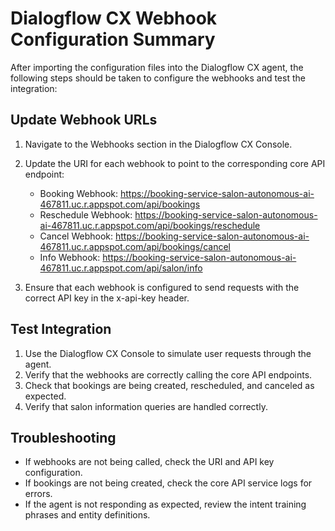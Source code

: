 
# Dialogflow CX Webhook Configuration Summary

After importing the configuration files into the Dialogflow CX agent, the following steps should be taken to configure the webhooks and test the integration:

## Update Webhook URLs

1. Navigate to the Webhooks section in the Dialogflow CX Console.
2. Update the URI for each webhook to point to the corresponding core API endpoint:
   - Booking Webhook: https://booking-service-salon-autonomous-ai-467811.uc.r.appspot.com/api/bookings
   - Reschedule Webhook: https://booking-service-salon-autonomous-ai-467811.uc.r.appspot.com/api/bookings/reschedule
   - Cancel Webhook: https://booking-service-salon-autonomous-ai-467811.uc.r.appspot.com/api/bookings/cancel
   - Info Webhook: https://booking-service-salon-autonomous-ai-467811.uc.r.appspot.com/api/salon/info

3. Ensure that each webhook is configured to send requests with the correct API key in the x-api-key header.

## Test Integration

1. Use the Dialogflow CX Console to simulate user requests through the agent.
2. Verify that the webhooks are correctly calling the core API endpoints.
3. Check that bookings are being created, rescheduled, and canceled as expected.
4. Verify that salon information queries are handled correctly.

## Troubleshooting

- If webhooks are not being called, check the URI and API key configuration.
- If bookings are not being created, check the core API service logs for errors.
- If the agent is not responding as expected, review the intent training phrases and entity definitions.
